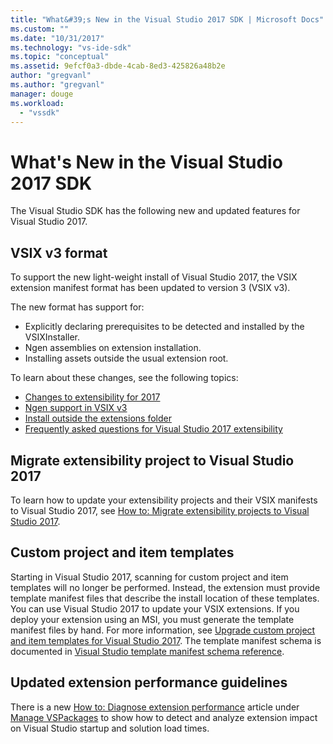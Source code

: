 ```yaml
---
title: "What&#39;s New in the Visual Studio 2017 SDK | Microsoft Docs"
ms.custom: ""
ms.date: "10/31/2017"
ms.technology: "vs-ide-sdk"
ms.topic: "conceptual"
ms.assetid: 9efcf0a3-dbde-4cab-8ed3-425826a48b2e
author: "gregvanl"
ms.author: "gregvanl"
manager: douge
ms.workload: 
  - "vssdk"
---
```

# What&#39;s New in the Visual Studio 2017 SDK

The Visual Studio SDK has the following new and updated features for Visual Studio 2017.

## VSIX v3 format

To support the new light-weight install of Visual Studio 2017, the VSIX extension manifest format has been updated to version 3 (VSIX v3).

The new format has support for:

* Explicitly declaring prerequisites to be detected and installed by the VSIXInstaller.
* Ngen assemblies on extension installation.
* Installing assets outside the usual extension root.

To learn about these changes, see the following topics:

* [Changes to extensibility for 2017](breaking-changes-2017.md)
* [Ngen support in VSIX v3](ngen-support.md)
* [Install outside the extensions folder](set-install-root.md)
* [Frequently asked questions for Visual Studio 2017 extensibility](faq-2017.md)

## Migrate extensibility project to Visual Studio 2017

To learn how to update your extensibility projects and their VSIX manifests to Visual Studio 2017, see [How to: Migrate extensibility projects to Visual Studio 2017](how-to-migrate-extensibility-projects-to-visual-studio-2017.md).

## Custom project and item templates

Starting in Visual Studio 2017, scanning for custom project and item templates will no longer be performed. Instead, the extension must provide template manifest files that describe the install location of these templates. You can use Visual Studio 2017 to update your VSIX extensions. If you deploy your extension using an MSI, you must generate the template manifest files by hand. For more information, see [Upgrade custom project and item templates for Visual Studio 2017](../extensibility/upgrading-custom-project-and-item-templates-for-visual-studio-2017.md). The template manifest schema is documented in [Visual Studio template manifest schema reference](../extensibility/visual-studio-template-manifest-schema-reference.md).

## Updated extension performance guidelines

There is a new [How to: Diagnose extension performance](how-to-diagnose-extension-performance.md) article under [Manage VSPackages](managing-vspackages.md) to show how to detect and analyze extension impact on Visual Studio startup and solution load times.
